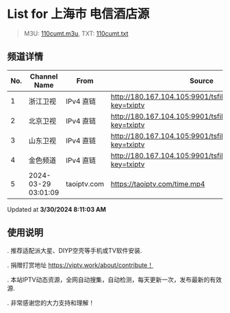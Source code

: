 # List for **上海市 电信酒店源**

> M3U: [110cumt.m3u](/110cumt.m3u), TXT: [110cumt.txt](/txt/110cumt.txt)

## 频道详情

| No. | Channel Name | From | Source |
| --- | ------------ | ---- | ------ |
| 1 | 浙江卫视 | IPv4 直链 | <http://180.167.104.105:9901/tsfile/live/1023_1.m3u8?key=txiptv> |
| 2 | 北京卫视 | IPv4 直链 | <http://180.167.104.105:9901/tsfile/live/1022_1.m3u8?key=txiptv> |
| 3 | 山东卫视 | IPv4 直链 | <http://180.167.104.105:9901/tsfile/live/1020_1.m3u8?key=txiptv> |
| 4 | 金色频道 | IPv4 直链 | <http://180.167.104.105:9901/tsfile/live/1029_1.m3u8?key=txiptv> |
| 5 | 2024-03-29 03:01:09 | taoiptv.com | <https://taoiptv.com/time.mp4> |

Updated at **3/30/2024 8:11:03 AM**

## 使用说明

. 推荐适配派大星、DIYP空壳等手机或TV软件安装.

. 捐赠打赏地址 https://viptv.work/about/contribute！

. 本站IPTV动态资源，全网自动搜集，自动检测，每天更新一次，发布最新的有效源.

. 非常感谢您的大力支持和理解！